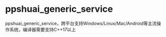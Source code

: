 # ppshuai_generic_service
ppshuai_generic_service，跨平台支持Windows/Linux/Mac/Android等主流操作系统，编译器需要支持C++17以上
